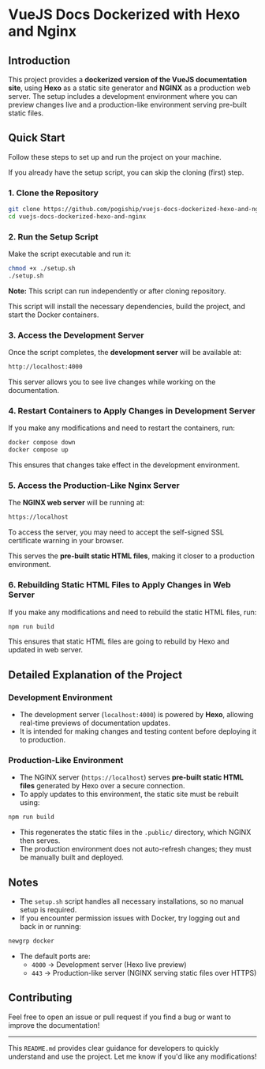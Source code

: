 ﻿# VueJS Docs Dockerized with Hexo and Nginx

## Introduction
This project provides a **dockerized version of the VueJS documentation site**, using **Hexo** as a static site generator and **NGINX** as a production web server. The setup includes a development environment where you can preview changes live and a production-like environment serving pre-built static files.

## Quick Start
Follow these steps to set up and run the project on your machine. 

If you already have the setup script, you can skip the cloning (first) step.

### **1. Clone the Repository**
```sh
git clone https://github.com/pogiship/vuejs-docs-dockerized-hexo-and-nginx.git
cd vuejs-docs-dockerized-hexo-and-nginx
```

### **2. Run the Setup Script**
Make the script executable and run it:

```sh
chmod +x ./setup.sh
./setup.sh
```

**Note:** This script can run independently or after cloning repository.

This script will install the necessary dependencies, build the project, and start the Docker containers.

### **3. Access the Development Server**
Once the script completes, the **development server** will be available at:
```sh
http://localhost:4000
```
This server allows you to see live changes while working on the documentation.

### **4. Restart Containers to Apply Changes in Development Server**
If you make any modifications and need to restart the containers, run:
```sh
docker compose down
docker compose up
```
This ensures that changes take effect in the development environment.

### **5. Access the Production-Like Nginx Server**
The **NGINX web server** will be running at:
```sh
https://localhost
```

To access the server, you may need to accept the self-signed SSL certificate warning in your browser.

This serves the **pre-built static HTML files**, making it closer to a production environment.

### **6. Rebuilding Static HTML Files to Apply Changes in Web Server**

If you make any modifications and need to rebuild the static HTML files, run:
```sh
npm run build
```
This ensures that static HTML files are going to rebuild by Hexo and updated in web server.


## Detailed Explanation of the Project

### **Development Environment**
- The development server (`localhost:4000`) is powered by **Hexo**, allowing real-time previews of documentation updates.
- It is intended for making changes and testing content before deploying it to production.

### **Production-Like Environment**
- The NGINX server (`https://localhost`) serves **pre-built static HTML files** generated by Hexo over a secure connection.
- To apply updates to this environment, the static site must be rebuilt using:
```sh
npm run build
```
- This regenerates the static files in the `.public/` directory, which NGINX then serves.
- The production environment does not auto-refresh changes; they must be manually built and deployed.

## Notes
- The `setup.sh` script handles all necessary installations, so no manual setup is required.
- If you encounter permission issues with Docker, try logging out and back in or running:
```sh
newgrp docker
```
- The default ports are:
  - `4000` → Development server (Hexo live preview)
  - `443` → Production-like server (NGINX serving static files over HTTPS)

## Contributing
Feel free to open an issue or pull request if you find a bug or want to improve the documentation!

---

This `README.md` provides clear guidance for developers to quickly understand and use the project. Let me know if you'd like any modifications!


